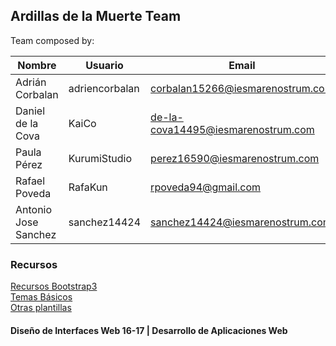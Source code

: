 ## Ardillas de la Muerte Team

Team composed by:  

Nombre  | Usuario | Email |
|-------|---------|-------|
Adrián Corbalan | adriencorbalan | corbalan15266@iesmarenostrum.com |
Daniel de la Cova | KaiCo | de-la-cova14495@iesmarenostrum.com |
Paula Pérez | KurumiStudio | perez16590@iesmarenostrum.com |
Rafael Poveda | RafaKun | rpoveda94@gmail.com |
Antonio Jose Sanchez | sanchez14424 | sanchez14424@iesmarenostrum.com |

### Recursos
[Recursos Bootstrap3](http://librosweb.es/libro/bootstrap_3)  
[Temas Básicos](http://bootswatch.com)  
[Otras plantillas](https://startbootstrap.com)  

#### Diseño de Interfaces Web 16-17 | Desarrollo de Aplicaciones Web
